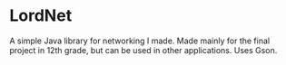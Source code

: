 # LordNet
A simple Java library for networking I made. 
Made mainly for the final project in 12th grade, but can be used in other applications.
Uses Gson.

